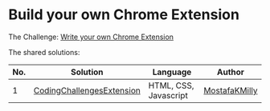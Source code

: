 # Build your own Chrome Extension

The Challenge: [Write your own Chrome Extension](https://codingchallenges.fyi/challenges/challenge-chrome-extension/)

The shared solutions:

| No. | Solution | Language | Author |
|-----|----------|----------|--------|
| 1 | [CodingChallengesExtension](https://github.com/MostafaKMilly/CodingChallengesExtension) | HTML, CSS, Javascript | [MostafaKMilly](https://github.com/MostafaKMilly) |
